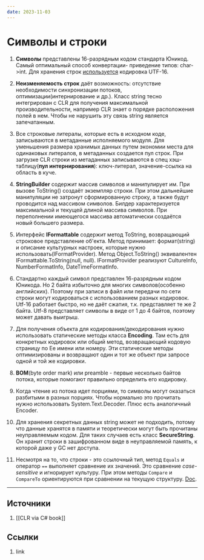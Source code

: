 ```yaml
---
date: 2023-11-03
---
```

# Символы и строки

1. **Символы** представлены 16-разрядным кодом стандарта Юникод. Самый оптимальный способ конвертации- приведение типов: char->int. Для хранения строк [используется](https://learn.microsoft.com/en-us/dotnet/standard/base-types/character-encoding-introduction#utf-16-code-units) кодировка UTF-16.

1. **Неизменяемость строк** даёт возможность: отсутствие необходимости синхронизации потоков, оптимизации(интернирование и др.). Класс string тесно интегрирован с CLR для получения максимальной производительности, например CLR знает о порядке расположения полей в нем. Чтобы не нарушить эту связь string является запечатанным.

1. Все строковые литералы, которые есть в исходном коде, записываются в метаданные исполняемого модуля. Для уменьшения размера хранимых данных путем экономии места для одинаковых литералов, в метаданных создается пул строк. При загрузке CLR строки из метаданных записываются в спец хэш-таблицу(**пул интернирования**): ключ-литерал, значение-ссылка на область в куче.

1. **StringBuilder** содержит массив символов и манипулирует им. При вызове ToString() создаёт экземпляр строки. При этом дальнейшие манипуляции не затронут сформированную строку, а также будут проводится над массивом символов. Билдер характеризуется максимальной и текущей длиной массива символов. При переполнении имеющегося массива автоматически создаётся новый большего размера.

1. Интерфейс **IFormattable** содержит метод ToString, возвращающий строковое представление об'екта. Метод принимает: формат(string) и описание культурных настроек, которые нужно использовать(IFormatProvider). Метод Object.ToString() эквивалентен IFormattable.ToString(null, null). IFormatProvider реализуют CultureInfo, NumberFormatInfo, DateTimeFormatInfo.

1. Стандартно каждый символ представлен 16-разрядным кодом Юникода. Но 2 байта избыточно для многих символов(особенно английских). Поэтому при записи в файл или передачи по сети строки могут кодироваться с использованием разных кодировок. Utf-16 работает быстро, но не даёт сжатия, т.к. представляет те же 2 байта. Utf-8 представляет символы в виде от 1 до 4 байтов, поэтому может давать выигрыш.

1. Для получения объекта для кодирования/декодирования нужно использовать статические методы класса **Encoding**. Там есть для конкретных кодировок или общий метод, возвращающий кодовую страницу по Ее имени или номеру. Эти статические методы оптимизированы и возвращают один и тот же объект при запросе одной и той же кодировки.

1. **BOM**(byte order mark) или preamble - первые несколько байтов потока, которые помогают правильно определить его кодировку.

1. Когда чтение из потока идет порциями, то символы могут оказаться разбитыми в разных порциях. Чтобы нормально это прочитать нужно использовать System.Text.Decoder. Плюс есть аналогичный Encoder.

1. Для хранения секретных данных string может не подходить, потому что данные хранятся в памяти и теоретически могут быть прочитаны неуправляемым кодом. Для таких случаев есть класс **SecureString**. Он хранит строки в зашифрованном виде в неуправляемой память, к которой даже у GC нет доступа.

1. Несмотря на то, что строки - это ссылочный тип, метод ```Equals``` и оператор ```==``` выполняет сравнение их значений. Это сравнение *case-sensitive* и игнорирует культуру. При этом методы ```Compare```  и ```CompareTo``` ориентируются при сравнении на текущую структуру. [Doc](https://learn.microsoft.com/en-us/dotnet/csharp/how-to/compare-strings).

---

## Источники

1. [[CLR via C# book]]

## Ссылки

1. link

